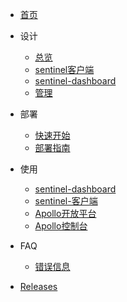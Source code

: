 - [首页](zh/README)

- 设计
  - [总览](zh/design/overview)
  - [sentinel客户端](zh/design/sentinel-client)
  - [sentinel-dashboard](zh/design/sentinel-dashboard)
  - [管理](zh/design/management)

- 部署
  - [快速开始](zh/deployment/quick-start)
  - [部署指南](zh/deployment/deployment-guide)

- 使用
  - [sentinel-dashboard](zh/usage/sentinel-dashboard)
  - [sentinel-客户端](zh/usage/sentinel-client)
  - [Apollo开放平台](zh/usage/apollo-open-api)
  - [Apollo控制台](zh/usage/apollo-portal)

- FAQ
  - [错误信息](zh/faq/error-message)

- [Releases](https://github.com/Anilople/Sentinel/releases)
